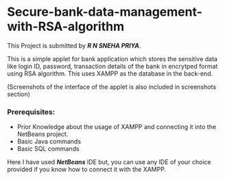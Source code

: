 # Secure-bank-data-management-with-RSA-algorithm

This Project is submitted by ***R N SNEHA PRIYA***.

This is a simple applet for bank application which stores the sensitive data like login ID, password, transaction details of the bank in encrytped format using RSA algorithm. This uses XAMPP as the database in the back-end. 

(Screenshots of the interface of the applet is also included in screenshots section)

### Prerequisites:

- Prior Knowledge about the usage of XAMPP and connecting it into the NetBeans project.
- Basic Java commands
- Basic SQL commands

Here I have used ***NetBeans*** IDE but, you can use any IDE of your choice provided if you know how to connect it with the XAMPP.
